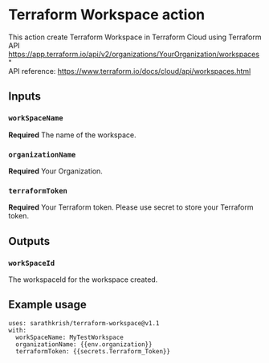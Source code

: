 # Terraform Workspace action

This action create Terraform Workspace in Terraform Cloud using Terraform API  
https://app.terraform.io/api/v2/organizations/YourOrganization/workspaces"  
API reference: https://www.terraform.io/docs/cloud/api/workspaces.html  

## Inputs

### `workSpaceName`

**Required** The name of the workspace.

### `organizationName`

**Required** Your Organization.

### `terraformToken`

**Required** Your Terraform token. Please use secret to store your Terraform token.

## Outputs

### `workSpaceId`

 The workspaceId for the workspace created.

## Example usage

```
uses: sarathkrish/terraform-workspace@v1.1   
with:  
  workSpaceName: MyTestWorkspace  
  organizationName: {{env.organization}}  
  terraformToken: {{secrets.Terraform_Token}}

```